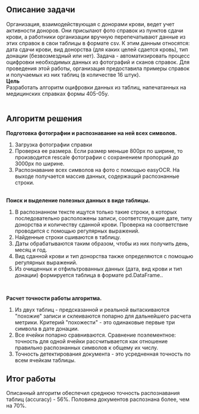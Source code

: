 ## Описание задачи</br>
Организация, взаимодействующая с донорами крови, ведет учет активности доноров. Они присылают фото справок из пунктов сдачи крови, а работники организации вручную перепечатывают данные из этих справок в свои таблицы в формате csv. К этим данным относятся: дата сдачи крови, вид донорства (для каких целей сдается кровь), тип донации (безвозмездный или нет). Задача - автоматизировать процесс оцифровки необходимых данных из фотографий и сканов справок. Для проведения этой работы, организация предоставила примеры справок и получаемых из них таблиц (в количестве 16 штук). </br>
**Цель**</br>
Разработать алгоритм оцифровки данных из таблиц, напечатанных на медицинских справках формы 405-05у.</br>
</br>

## Алгоритм решения</br>
**Подготовка фотографии и распознавание на ней всех символов.**
1. Загрузка фотографии справки
2. Проверка ее размера. Если размер меньше 800px по ширине, то производится rescale фотографии с сохранением пропорций до 3000px по ширине.
3. Распознавание всех символов на фото с помощью easyOCR. На выходе получается массив данных, содержащий распознанные строки.</br></br>

**Поиск и выделение полезных данных в виде таблицы.**
1. В распознанном тексте ищутся только такие строки, в которых последовательно расположены записи, соответствующие дате, типу донорства и количеству сданной крови. Проверка на соответствие проводится с помощью регулярных выражений.
2. Найденные строки сшиваются в таблицу.
3. Даты обрабатываются таким образом, чтобы из них получить день, месяц и год.
4. Вид сданной крови и тип донорства также определяются с помощью регулярных выражений.
5. Из очищенных и отфильтрованных данных (дата, вид крови и тип донации) формируется таблица в формате pd.DataFrame..
</br>

**Расчет точности работы алгоритма.**
1. Из двух таблиц - предсказанной и реальной вытаскиваются "похожие" записи и склеиваются попарно для дальнейшего расчета метрики. Критерий "похожести" - это одинаковые первые три символа в дате донации.
2. Все ячейки попарно сравниваются. Сравнение поэлементное: точность для одной ячейки рассчитывается как отношение правильно распознанных символов к общему их числу. 
3. Точность детектирования документа - это усредненная точность по всем ячейкам таблицы.

## Итог работы </br>
Описанный алгоритм обеспечил среднюю точность распознавания таблиц (accuracy) - 56%.
Половина документов распознана более, чем на 70%.
